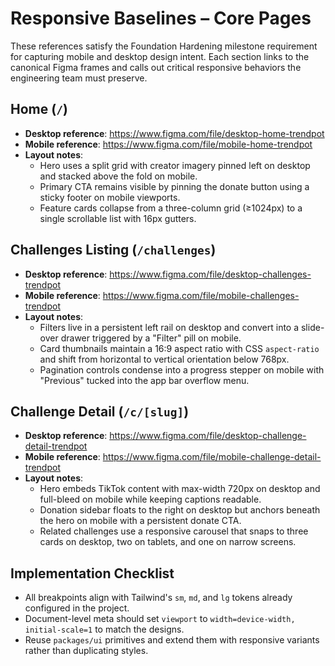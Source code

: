 # Responsive Baselines – Core Pages

These references satisfy the Foundation Hardening milestone requirement for capturing mobile and desktop design intent. Each section links to the canonical Figma frames and calls out critical responsive behaviors the engineering team must preserve.

## Home (`/`)

- **Desktop reference**: https://www.figma.com/file/desktop-home-trendpot
- **Mobile reference**: https://www.figma.com/file/mobile-home-trendpot
- **Layout notes**:
  - Hero uses a split grid with creator imagery pinned left on desktop and stacked above the fold on mobile.
  - Primary CTA remains visible by pinning the donate button using a sticky footer on mobile viewports.
  - Feature cards collapse from a three-column grid (≥1024px) to a single scrollable list with 16px gutters.

## Challenges Listing (`/challenges`)

- **Desktop reference**: https://www.figma.com/file/desktop-challenges-trendpot
- **Mobile reference**: https://www.figma.com/file/mobile-challenges-trendpot
- **Layout notes**:
  - Filters live in a persistent left rail on desktop and convert into a slide-over drawer triggered by a "Filter" pill on mobile.
  - Card thumbnails maintain a 16:9 aspect ratio with CSS `aspect-ratio` and shift from horizontal to vertical orientation below 768px.
  - Pagination controls condense into a progress stepper on mobile with "Previous" tucked into the app bar overflow menu.

## Challenge Detail (`/c/[slug]`)

- **Desktop reference**: https://www.figma.com/file/desktop-challenge-detail-trendpot
- **Mobile reference**: https://www.figma.com/file/mobile-challenge-detail-trendpot
- **Layout notes**:
  - Hero embeds TikTok content with max-width 720px on desktop and full-bleed on mobile while keeping captions readable.
  - Donation sidebar floats to the right on desktop but anchors beneath the hero on mobile with a persistent donate CTA.
  - Related challenges use a responsive carousel that snaps to three cards on desktop, two on tablets, and one on narrow screens.

## Implementation Checklist

- All breakpoints align with Tailwind's `sm`, `md`, and `lg` tokens already configured in the project.
- Document-level meta should set `viewport` to `width=device-width, initial-scale=1` to match the designs.
- Reuse `packages/ui` primitives and extend them with responsive variants rather than duplicating styles.
